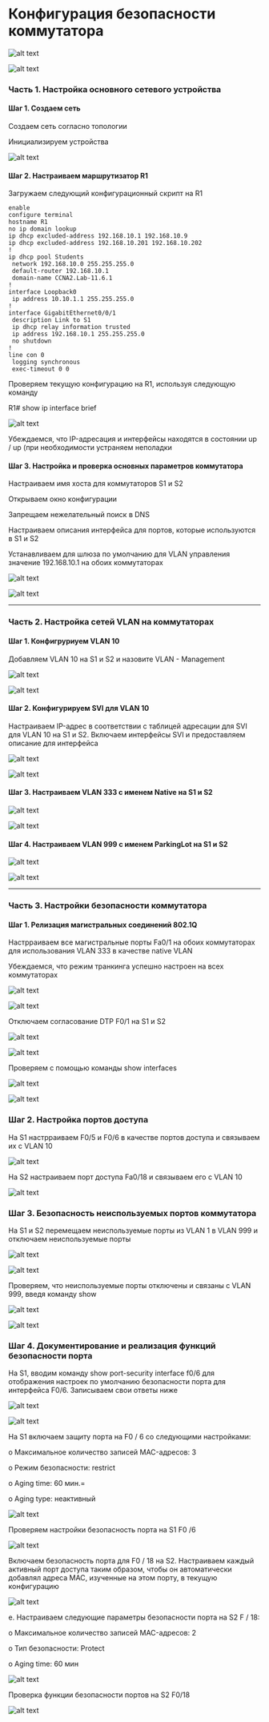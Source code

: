 # Конфигурация безопасности коммутатора 


![alt text](https://github.com/Eliminir/OTUSLABS/blob/Labs/LAB9/1.JPG)

![alt text](https://github.com/Eliminir/OTUSLABS/blob/Labs/LAB9/2.JPG)

### Часть 1. Настройка основного сетевого устройства

#### Шаг 1. Создаем сеть

Создаем сеть согласно топологии

Инициализируем устройства

![alt text](https://github.com/Eliminir/OTUSLABS/blob/Labs/LAB9/3.JPG)

#### Шаг 2. Настраиваем маршрутизатор R1

Загружаем следующий конфигурационный скрипт на R1

```
enable
configure terminal
hostname R1
no ip domain lookup
ip dhcp excluded-address 192.168.10.1 192.168.10.9
ip dhcp excluded-address 192.168.10.201 192.168.10.202
!
ip dhcp pool Students
 network 192.168.10.0 255.255.255.0
 default-router 192.168.10.1
 domain-name CCNA2.Lab-11.6.1
!
interface Loopback0
 ip address 10.10.1.1 255.255.255.0
!
interface GigabitEthernet0/0/1
 description Link to S1
 ip dhcp relay information trusted
 ip address 192.168.10.1 255.255.255.0
 no shutdown
!
line con 0
 logging synchronous
 exec-timeout 0 0

```

Проверяем текущую конфигурацию на R1, используя следующую команду

R1# show ip interface brief

![alt text](https://github.com/Eliminir/OTUSLABS/blob/Labs/LAB9/4.JPG)


Убеждаемся, что IP-адресация и интерфейсы находятся в состоянии up / up (при необходимости устраняем неполадки


#### Шаг 3. Настройка и проверка основных параметров коммутатора

Настраиваем имя хоста для коммутаторов S1 и S2

Открываем окно конфигурации

Запрещаем нежелательный поиск в DNS

Настраиваем описания интерфейса для портов, которые используются в S1 и S2

Устанавливаем для шлюза по умолчанию для VLAN управления значение 192.168.10.1 на обоих коммутаторах

![alt text](https://github.com/Eliminir/OTUSLABS/blob/Labs/LAB9/5.JPG)

![alt text](https://github.com/Eliminir/OTUSLABS/blob/Labs/LAB9/6.JPG)

____

### Часть 2. Настройка сетей VLAN на коммутаторах

#### Шаг 1. Конфигруриуем VLAN 10

Добавляем VLAN 10 на S1 и S2 и назовите VLAN - Management

![alt text](https://github.com/Eliminir/OTUSLABS/blob/Labs/LAB9/7.JPG)

![alt text](https://github.com/Eliminir/OTUSLABS/blob/Labs/LAB9/8.JPG)

#### Шаг 2. Конфигурируем SVI для VLAN 10

Настраиваем IP-адрес в соответствии с таблицей адресации для SVI для VLAN 10 на S1 и S2. Включаем интерфейсы SVI и предоставляем описание для интерфейса

![alt text](https://github.com/Eliminir/OTUSLABS/blob/Labs/LAB9/9.JPG)

![alt text](https://github.com/Eliminir/OTUSLABS/blob/Labs/LAB9/10.JPG)

#### Шаг 3. Настраиваем VLAN 333 с именем Native на S1 и S2

![alt text](https://github.com/Eliminir/OTUSLABS/blob/Labs/LAB9/11.JPG)

![alt text](https://github.com/Eliminir/OTUSLABS/blob/Labs/LAB9/12.JPG)

#### Шаг 4. Настраиваем VLAN 999 с именем ParkingLot на S1 и S2

![alt text](https://github.com/Eliminir/OTUSLABS/blob/Labs/LAB9/13.JPG)

![alt text](https://github.com/Eliminir/OTUSLABS/blob/Labs/LAB9/14.JPG)

____

### Часть 3. Настройки безопасности коммутатора

#### Шаг 1. Релизация магистральных соединений 802.1Q

Настрраиваем все магистральные порты Fa0/1 на обоих коммутаторах для использования VLAN 333 в качестве native VLAN

Убеждаемся, что режим транкинга успешно настроен на всех коммутаторах

![alt text](https://github.com/Eliminir/OTUSLABS/blob/Labs/LAB9/15.JPG)

![alt text](https://github.com/Eliminir/OTUSLABS/blob/Labs/LAB9/16.JPG)

Отключаем согласование DTP F0/1 на S1 и S2

![alt text](https://github.com/Eliminir/OTUSLABS/blob/Labs/LAB9/17.JPG)

![alt text](https://github.com/Eliminir/OTUSLABS/blob/Labs/LAB9/18.JPG)

Проверяем с помощью команды show interfaces

![alt text](https://github.com/Eliminir/OTUSLABS/blob/Labs/LAB9/19.JPG)

![alt text](https://github.com/Eliminir/OTUSLABS/blob/Labs/LAB9/20.JPG)

### Шаг 2. Настройка портов доступа

На S1 настрраиваем F0/5 и F0/6 в качестве портов доступа и связываем их с VLAN 10

![alt text](https://github.com/Eliminir/OTUSLABS/blob/Labs/LAB9/21.JPG)

На S2 настраиваем порт доступа Fa0/18 и связываем его с VLAN 10

![alt text](https://github.com/Eliminir/OTUSLABS/blob/Labs/LAB9/22.JPG)

### Шаг 3. Безопасность неиспользуемых портов коммутатора

На S1 и S2 перемещаем неиспользуемые порты из VLAN 1 в VLAN 999 и отключаем неиспользуемые порты

![alt text](https://github.com/Eliminir/OTUSLABS/blob/Labs/LAB9/23.JPG)

![alt text](https://github.com/Eliminir/OTUSLABS/blob/Labs/LAB9/24.JPG)

Проверяем, что неиспользуемые порты отключены и связаны с VLAN 999, введя команду  show

![alt text](https://github.com/Eliminir/OTUSLABS/blob/Labs/LAB9/25.JPG)


![alt text](https://github.com/Eliminir/OTUSLABS/blob/Labs/LAB9/26.JPG)

### Шаг 4. Документирование и реализация функций безопасности порта

На S1, вводим команду show port-security interface f0/6  для отображения настроек по умолчанию безопасности порта для интерфейса F0/6. Записываем свои ответы ниже

![alt text](https://github.com/Eliminir/OTUSLABS/blob/Labs/LAB9/27.JPG)

![alt text](https://github.com/Eliminir/OTUSLABS/blob/Labs/LAB9/28.JPG)

На S1 включаем защиту порта на F0 / 6 со следующими настройками:

o	Максимальное количество записей MAC-адресов: 3

o	Режим безопасности: restrict

o	Aging time: 60 мин.=

o	Aging type: неактивный

![alt text](https://github.com/Eliminir/OTUSLABS/blob/Labs/LAB9/29.JPG)


Проверяем настройки безопасность порта на S1 F0 /6

![alt text](https://github.com/Eliminir/OTUSLABS/blob/Labs/LAB9/30.JPG)

Включаем безопасность порта для F0 / 18 на S2. Настраиваем каждый активный порт доступа таким образом, чтобы он автоматически добавлял адреса МАС, изученные на этом порту, в текущую конфигурацию

![alt text](https://github.com/Eliminir/OTUSLABS/blob/Labs/LAB9/31.JPG)

e.	Настраиваем следующие параметры безопасности порта на S2 F / 18:

o	Максимальное количество записей MAC-адресов: 2

o	Тип безопасности: Protect

o	Aging time: 60 мин

![alt text](https://github.com/Eliminir/OTUSLABS/blob/Labs/LAB9/32.JPG)

Проверка функции безопасности портов на S2 F0/18

![alt text](https://github.com/Eliminir/OTUSLABS/blob/Labs/LAB9/33.JPG)





